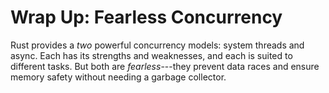 # Wrap Up: Fearless Concurrency

Rust provides a *two* powerful concurrency models: system threads and async. Each has its strengths and weaknesses, and each is suited to different tasks. But both are *fearless*---they prevent data races and ensure memory safety without needing a garbage collector.